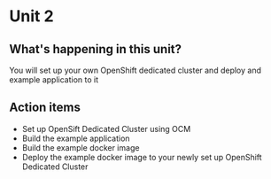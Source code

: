 # Unit 2

## What's happening in this unit?
You will set up your own OpenShift dedicated cluster and deploy and example application to it

## Action items

* Set up OpenSift Dedicated Cluster using OCM
* Build the example application
* Build the example docker image
* Deploy the example docker image to your newly set up OpenShift Dedicated Cluster
